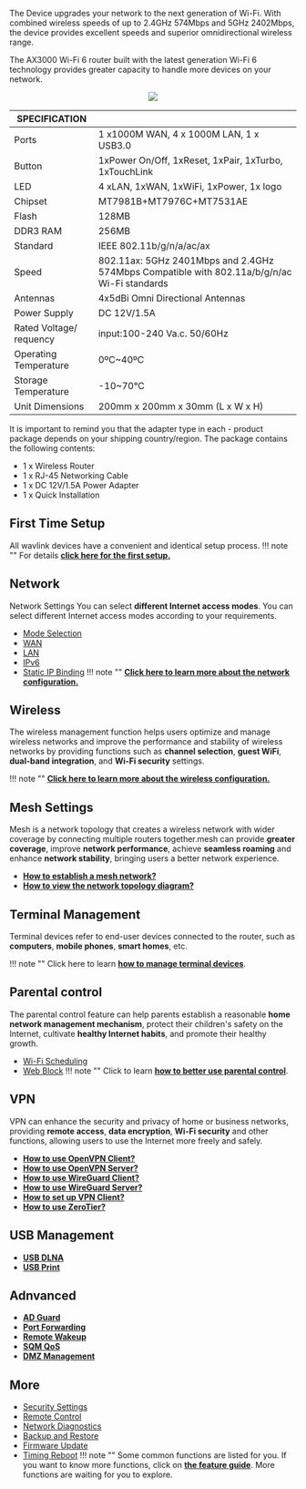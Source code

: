  The Device upgrades your network to the next generation of Wi-Fi. With combined wireless speeds of up to 2.4GHz 574Mbps and 5GHz 2402Mbps, the device provides excellent speeds and superior omnidirectional wireless range.
  
 The AX3000 Wi-Fi 6 router built with the latest generation Wi-Fi 6 technology provides greater capacity to handle more devices on your network. 

<div style="text-align: center;">
    <img class="boxshadow" src="/images/wn531ax3.png">
</div>


| SPECIFICATION |											   | 
| ------------ | -------------------------------------------- |  
| Ports         | 1 x1000M WAN, 4 x 1000M LAN, 1 x USB3.0  | 
| Button	    | 1xPower On/Off, 1xReset, 1xPair, 1xTurbo, 1xTouchLink     | 
| LED	        | 4 xLAN, 1xWAN, 1xWiFi, 1xPower, 1x logo| 
| Chipset		| MT7981B+MT7976C+MT7531AE			   |
| Flash			| 128MB |
| DDR3 RAM		| 256MB |
| Standard		| IEEE 802.11b/g/n/a/ac/ax |
| Speed | 802.11ax: 5GHz 2401Mbps and 2.4GHz 574Mbps Compatible with 802.11a/b/g/n/ac Wi-Fi standards |
| Antennas | 4x5dBi Omni Directional Antennas |
| Power Supply | DC 12V/1.5A |
| Rated Voltage/ requency  | input:100-240 Va.c. 50/60Hz |
| Operating Temperature 	| 0ºC~40ºC |
| Storage Temperature | -10~70℃ |
| Unit Dimensions | 200mm  x 200mm x 30mm (L x W x H) |


It is important to remind you that the adapter type in each - product package depends on your shipping country/region.
The package contains the following contents:


- 1 x Wireless Router 
- 1 x RJ-45 Networking Cable
- 1 x DC 12V/1.5A Power Adapter 
- 1 x Quick Installation



## First Time Setup
All wavlink devices have a convenient and identical setup process. 
!!! note ""
	For details __[click here for the first setup.](/FAQ/first_time_setup/)__



## Network
Network Settings You can select __different Internet access modes__. You can select different Internet access modes according to your requirements.

- [Mode Selection](/feature_guide/pattern_selection/)
- [WAN](/feature_guide/wan/)
- [LAN](/feature_guide/lan/)
- [IPv6](/feature_guide/ipv6/)
- [Static IP Binding](/feature_guide/static_ip/)
!!! note ""
	__[Click here to learn more about the network configuration.](/feature_guide/pattern_selection/)__


## Wireless
The wireless management function helps users optimize and manage wireless networks and improve the performance and stability of wireless networks by providing functions such as __channel selection__, __guest WiFi__, __dual-band integration__, and __Wi-Fi security__ settings.

!!! note ""
	__[Click here to learn more about the wireless configuration.](/feature_guide/wireless/)__

## Mesh Settings
Mesh is a network topology that creates a wireless network with wider coverage by connecting multiple routers together.mesh can provide __greater coverage__, improve __network performance__, achieve __seamless roaming__ and enhance __network stability__, bringing users a better network experience.

- __[How to establish a mesh network? ](/feature_guide/mesh_network/)__
- __[How to view the network topology diagram?](/feature_guide/mesh_topo/)__

	
## Terminal Management
Terminal devices refer to end-user devices connected to the router, such as __computers__, __mobile phones__, __smart homes__, etc.

!!! note ""
	Click here to learn __[how to manage terminal devices](/feature_guide/terminal/)__.


## Parental control
The parental control feature can help parents establish a reasonable __home network management mechanism__, protect their children's safety on the Internet, cultivate __healthy Internet habits__, and promote their healthy growth.

- [Wi-Fi Scheduling](/feature_guide/parental_wifi)
- [Web Block](/feature_guide/parental_ctrl)
!!! note ""	
	Click to learn __[how to better use parental control](/feature_guide/parental_wifi/)__.

## VPN
VPN can enhance the security and privacy of home or business networks, providing __remote access__, __data encryption__, __Wi-Fi security__ and other functions, allowing users to use the Internet more freely and safely.
	
- __[How to use OpenVPN Client?](/feature_guide/openVPN/)__
- __[How to use OpenVPN Server?](/feature_guide/openVPN_server/)__
- __[How to use WireGuard Client?](/feature_guide/wireguard/)__
- __[How to use WireGuard Server?](/feature_guide/wireguard_server/)__
- __[How to set up VPN Client?](/feature_guide/vpnclient/)__
- __[How to use ZeroTier?](/feature_guide/zerotier/)__

## USB Management
- __[USB DLNA](/feature_guide/usbdlna/)__
- __[USB Print](/feature_guide/usbprint/)__

## Adnvanced
- __[AD Guard](/feature_guide/adguard/)__
- __[Port Forwarding](/feature_guide/port_forwarding/)__
- __[Remote Wakeup](/feature_guide/remote_wakeup/)__
- __[SQM QoS](/feature_guide/sqm/)__
- __[DMZ Management](/feature_guide/DMZ_Management/)__



## More
- [Security Settings](/feature_guide/secure/)
- [Remote Control](/feature_guide/remote_ctrl/)
- [Network Diagnostics](/feature_guide/network_diango/)
- [Backup and Restore](/feature_guide/backup/)
- [Firmware Update](/feature_guide/firmware/)
- [Timing Reboot](/feature_guide/timing_reboot/)
!!! note ""
	Some common functions are listed for you. If you want to know more functions, click on __[the feature guide](/feature_guide/)__. More functions are waiting for you to explore.
